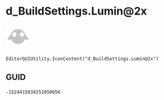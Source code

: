 # d_BuildSettings.Lumin@2x
![](/img/d_BuildSettings.Lumin@2x.png)

``` CSharp
EditorGUIUtility.IconContent("d_BuildSettings.Lumin@2x")
```
## GUID
```
-1524415034251050656
```
